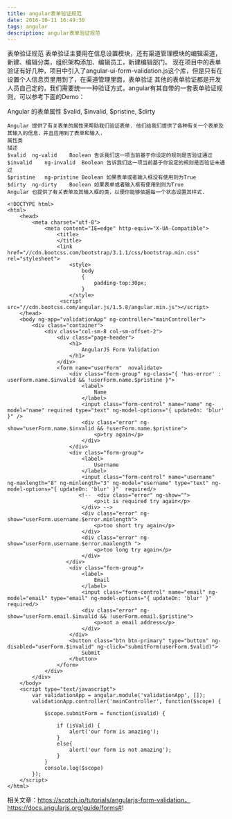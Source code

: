 ```yaml
---
title: angular表单验证规范
date: 2016-10-11 16:49:30
tags: angular
description: angular表单验证规范
---
```


表单验证规范
    表单验证主要用在信息设置模块，还有渠道管理模块的编辑渠道，新建、编辑分类，组织架构添加、编辑员工，新建编辑部门。
    现在项目中的表单验证有好几种，项目中引入了angular-ui-form-validation.js这个库，但是只有在设置个人信息页里用到了，在渠道管理里面，表单验证
其他的表单验证都是开发人员自己定的，我们需要统一一种验证方式，angular有其自带的一套表单验证规则，可以参考下面的Demo：

Angular 的表单属性 $valid, $invalid, $pristine, $dirty

    Angular 提供了有关表单的属性来帮助我们验证表单. 他们给我们提供了各种有关一个表单及其输入的信息，并且应用到了表单和输入.
    属性类
    描述
    $valid  ng-valid    Boolean 告诉我们这一项当前基于你设定的规则是否验证通过
    $invalid    ng-invalid  Boolean 告诉我们这一项当前基于你设定的规则是否验证未通过
    $pristine   ng-pristine Boolean 如果表单或者输入框没有使用则为True
    $dirty  ng-dirty    Boolean 如果表单或者输入框有使用到则为True
    Angular 也提供了有关表单及其输入框的类，以便你能够依据每一个状态设置其样式.

    <!DOCTYPE html>
    <html>
        <head>
            <meta charset="utf-8">
                <meta content="IE=edge" http-equiv="X-UA-Compatible">
                    <title>
                    </title>
                    <link href="//cdn.bootcss.com/bootstrap/3.1.1/css/bootstrap.min.css" rel="stylesheet">
                        <style>
                            body
                            {
                                padding-top:30px;
                            }
                        </style>
                     <script src="//cdn.bootcss.com/angular.js/1.5.8/angular.min.js"></script>
        </head>
        <body ng-app="validationApp" ng-controller="mainController">
            <div class="container">
                <div class="col-sm-8 col-sm-offset-2">
                    <div class="page-header">
                        <h1>
                            AngularJS Form Validation
                        </h1>
                    </div>
                    <form name="userForm"  novalidate>
                        <div class="form-group" ng-class="{ 'has-error' : userForm.name.$invalid && !userForm.name.$pristine }">
                            <label>
                                Name
                            </label>
                            <input class="form-control" name="name" ng-model="name" required type="text" ng-model-options="{ updateOn: 'blur' }" />
                            <div class="error" ng-show="userForm.name.$invalid && !userForm.name.$pristine">
                                <p>try again</p>
                            </div>
                        </div>
                        <div class="form-group">
                            <label>
                                Username
                            </label>
                            <input class="form-control" name="username" ng-maxlength="8" ng-minlength="3" ng-model="username" type="text" ng-model-options="{ updateOn: 'blur' }"  required/>
                           <!--  <div class="error" ng-show="">
                                <p>it is required try again</p>
                            </div> -->
                            <div class="error" ng-show="userForm.username.$error.minlength">
                                <p>too short try again</p>
                            </div>
                            <div class="error" ng-show="userForm.username.$error.maxlength ">
                                <p>too long try again</p>
                            </div>
                       </div>
                        <div class="form-group">
                            <label>
                                Email
                            </label>
                            <input class="form-control" name="email" ng-model="email" type="email" ng-model-options="{ updateOn: 'blur' }"  required/>
                            <div class="error" ng-show="userForm.email.$invalid && !userForm.email.$pristine">
                                <p>not a email address</p>
                            </div>
                        </div>
                        <button class="btn btn-primary" type="button" ng-disabled="userForm.$invalid" ng-click="submitForm(userForm.$valid)">
                            Submit
                        </button>
                    </form>
                </div>
            </div>
        </body>
        <script type="text/javascript">
            var validationApp = angular.module('validationApp', []);
            validationApp.controller('mainController', function($scope) {

                $scope.submitForm = function(isValid) {

                    if (isValid) {
                        alert('our form is amazing');
                    }
                    else{
                        alert('our form is not amazing');
                    }
                }
                console.log($scope)
            });
        </script>
    </html>

相关文章：https://scotch.io/tutorials/angularjs-form-validation，https://docs.angularjs.org/guide/forms#!

